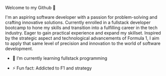 Welcome to my Github 👋

I'm an aspiring software developer with a passion for problem-solving and crafting innovative solutions. Currently enrolled in a fullstack developer bootcamp to hone my skills and transition into a fulfilling career in the tech industry. Eager to gain practical experience and expand my skillset.
Inspired by the strategic aspect and technological advancements of Formula 1, I aim to apply that same level of precision and innovation to the world of software development.


- 🌱 I’m currently learning fullstack programming

- ⚡ Fun fact: Addicted to F1 and strategy
